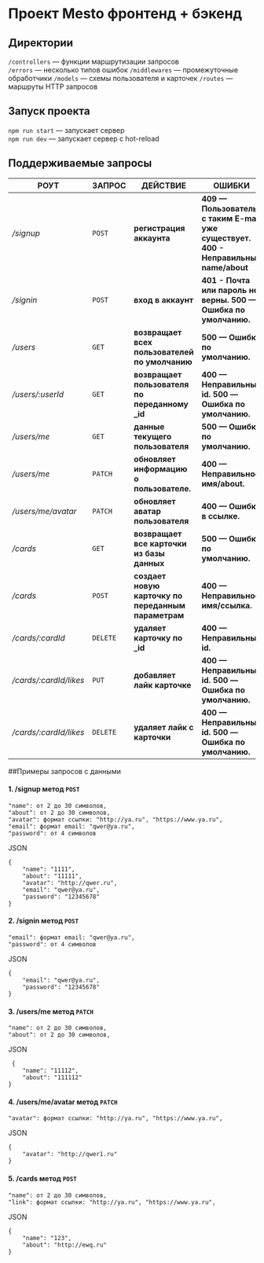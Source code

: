 # Проект Mesto фронтенд + бэкенд

## Директории

`/controllers` — функции маршрутизации запросов  
`/errors` — несколько типов ошибок
`/middlewares` — промежуточные обработчики
`/models` — схемы пользователя и карточек
`/routes` — маршруты HTTP запросов

## Запуск проекта

`npm run start` — запускает сервер   
`npm run dev` — запускает сервер с hot-reload

## Поддерживаемые запросы

РОУТ   |  ЗАПРОС   | ДЕЙСТВИЕ  | ОШИБКИ
--- | --- | --- | ---
*/signup* | `POST` | **регистрация аккаунта**| **409 — Пользователь с таким E-mail уже существует. 400 - Неправильный name/about**
*/signin* | `POST` | **вход в аккаунт**| **401 - Почта или пароль не верны. 500 — Ошибка по умолчанию.**
*/users* | `GET` | **возвращает всех пользователей по умолчанию**| **500 — Ошибка по умолчанию.**
*/users/:userId* | `GET` | **возвращает пользователя по переданному _id**| **400 — Неправильный id. 500 — Ошибка по умолчанию.**
*/users/me* | `GET` | **данные текущего пользователя**| **500 — Ошибка по умолчанию.**
*/users/me* | `PATCH` | **обновляет информацию о пользователе.**| **400 — Неправильное имя/about.**
*/users/me/avatar* | `PATCH` | **обновляет аватар пользователя**| **400 — Ошибка в ссылке.**
*/cards* | `GET` | **возвращает все карточки из базы данных**| **500 — Ошибка по умолчанию.**
*/cards* | `POST` | **создает новую карточку по переданным параметрам**| **400 — Неправильное имя/ccылка.**
*/cards/:cardId* | `DELETE` | **удаляет карточку по _id**| **400 — Неправильный id.**
*/cards/:cardId/likes* | `PUT` | **добавляет лайк карточке**| **400 — Неправильный id. 500 — Ошибка по умолчанию.**
*/cards/:cardId/likes* | `DELETE` | **удаляет лайк с карточки**| **400 — Неправильный id. 500 — Ошибка по умолчанию.**

##Примеры запросов с данными
#### 1. /signup метод `POST`
    "name": от 2 до 30 символов,
    "about": от 2 до 30 символов,
    "avatar": формат ссылки: "http://ya.ru", "https://www.ya.ru",
    "email": формат email: "qwer@ya.ru",
    "password": от 4 символов

 JSON
```no-highlight
{
    "name": "1111",
    "about": "11111",
    "avatar": "http://qwer.ru",
    "email": "qwer@ya.ru",
    "password": "12345678"
}
```
#### 2. /signin метод `POST`
    "email": формат email: "qwer@ya.ru",
    "password": от 4 символов
JSON
```no-highlight
{
    "email": "qwer@ya.ru",
    "password": "12345678"
}
```
#### 3. /users/me метод `PATCH`
    "name": от 2 до 30 символов,
    "about": от 2 до 30 символов,
JSON
```no-highlight
 {
    "name": "11112",
    "about": "111112"
}
```
#### 4. /users/me/avatar метод `PATCH`
    "avatar": формат ссылки: "http://ya.ru", "https://www.ya.ru",

JSON
```no-highlight
{
    "avatar": "http://qwer1.ru"
}
```
#### 5. /cards метод `POST`
    "name": от 2 до 30 символов,
    "link": формат ссылки: "http://ya.ru", "https://www.ya.ru",
JSON

```no-highlight
{
    "name": "123",
    "about": "http://ewq.ru"
}
```
